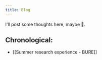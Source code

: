 ```yaml
---
title: Blog
---
```


I'll post some thoughts here, maybe 👀.

## Chronological:
- [[Summer research experience - BURE]]
